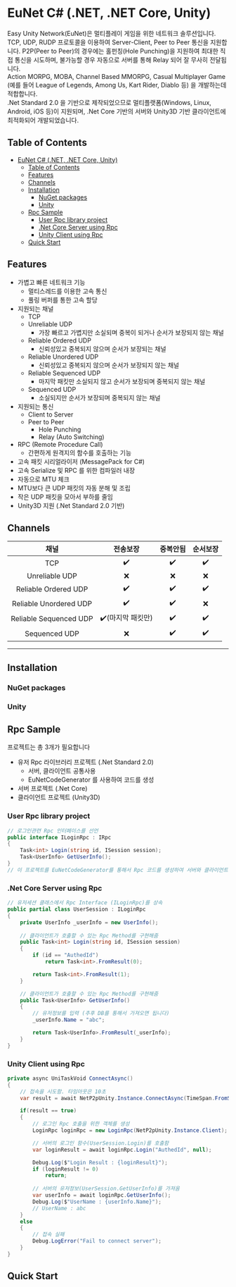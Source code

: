 # EuNet C# (.NET, .NET Core, Unity)

Easy Unity Network(EuNet)은 멀티플레이 게임을 위한 네트워크 솔루션입니다.   
TCP, UDP, RUDP 프로토콜을 이용하여 Server-Client, Peer to Peer 통신을 지원합니다.
P2P(Peer to Peer)의 경우에는 홀펀칭(Hole Punching)을 지원하여 최대한 직접 통신을 시도하며, 불가능할 경우 자동으로 서버를 통해 Relay 되어 잘 무사히 전달됩니다.   
Action MORPG, MOBA, Channel Based MMORPG, Casual Multiplayer Game (예를 들어 League of Legends, Among Us, Kart Rider, Diablo 등) 을 개발하는데 적합합니다.   
.Net Standard 2.0 을 기반으로 제작되었으므로 멀티플랫폼(Windows, Linux, Android, iOS 등)이 지원되며, .Net Core 기반의 서버와 Unity3D 기반 클라이언트에 최적화되어 개발되었습니다.

## Table of Contents

- [EuNet C# (.NET, .NET Core, Unity)](#eunet-c-net-net-core-unity)
  - [Table of Contents](#table-of-contents)
  - [Features](#features)
  - [Channels](#channels)
  - [Installation](#installation)
    - [NuGet packages](#nuget-packages)
    - [Unity](#unity)
  - [Rpc Sample](#rpc-sample)
    - [User Rpc library project](#user-rpc-library-project)
    - [.Net Core Server using Rpc](#net-core-server-using-rpc)
    - [Unity Client using Rpc](#unity-client-using-rpc)
  - [Quick Start](#quick-start)

## Features
  
* 가볍고 빠른 네트워크 기능
  * 멀티스레드를 이용한 고속 통신
  * 풀링 버퍼를 통한 고속 할당
* 지원되는 채널
  * TCP
  * Unreliable UDP
    * 가장 빠르고 가볍지만 소실되며 중복이 되거나 순서가 보장되지 않는  채널
  * Reliable Ordered UDP
    * 신뢰성있고 중복되지 않으며 순서가 보장되는 채널
  * Reliable Unordered UDP
    * 신뢰성있고 중복되지 않으며 순서가 보장되지 않는 채널
  * Reliable Sequenced UDP
    * 마지막 패킷만 소실되지 않고 순서가 보장되며 중복되지 않는 채널
  * Sequenced UDP
    * 소실되지만 순서가 보장되며 중복되지 않는 채널
* 지원되는 통신
  * Client to Server
  * Peer to Peer
    * Hole Punching
    * Relay (Auto Switching)
* RPC (Remote Procedure Call)
  * 간편하게 원격지의 함수를 호출하는 기능 
* 고속 패킷 시리얼라이저 (MessagePack for C#)
* 고속 Serialize 및 RPC 를 위한 컴파일러 내장
* 자동으로 MTU 체크
* MTU보다 큰 UDP 패킷의 자동 분해 및 조립
* 작은 UDP 패킷을 모아서 부하를 줄임
* Unity3D 지원 (.Net Standard 2.0 기반)

## Channels

|          채널          |             전송보장              |      중복안됨      |      순서보장      |
| :--------------------: | :-------------------------------: | :----------------: | :----------------: |
|          TCP           |        :heavy_check_mark:         | :heavy_check_mark: | :heavy_check_mark: |
|     Unreliable UDP     |                :x:                |        :x:         |        :x:         |
|  Reliable Ordered UDP  |        :heavy_check_mark:         | :heavy_check_mark: | :heavy_check_mark: |
| Reliable Unordered UDP |        :heavy_check_mark:         | :heavy_check_mark: |        :x:         |
| Reliable Sequenced UDP | :heavy_check_mark:(마지막 패킷만) | :heavy_check_mark: | :heavy_check_mark: |
|     Sequenced UDP      |                :x:                | :heavy_check_mark: | :heavy_check_mark: |

***

## Installation

### NuGet packages

### Unity

## Rpc Sample

프로젝트는 총 3개가 필요합니다
* 유저 Rpc 라이브러리 프로젝트 (.Net Standard 2.0)
  * 서버, 클라이언트 공통사용
  * EuNetCodeGenerator 를 사용하여 코드를 생성
* 서버 프로젝트 (.Net Core)
* 클라이언트 프로젝트 (Unity3D)

### User Rpc library project
```csharp
// 로그인관련 Rpc 인터페이스를 선언
public interface ILoginRpc : IRpc
{
    Task<int> Login(string id, ISession session);
    Task<UserInfo> GetUserInfo();
}
// 이 프로젝트를 EuNetCodeGenerator를 통해서 Rpc 코드를 생성하여 서버와 클라이언트에서 공통적으로 사용함
```

### .Net Core Server using Rpc
```csharp
// 유저세션 클래스에서 Rpc Interface (ILoginRpc)를 상속
public partial class UserSession : ILoginRpc
{
    private UserInfo _userInfo = new UserInfo();
    
    // 클라이언트가 호출할 수 있는 Rpc Method를 구현해줌
    public Task<int> Login(string id, ISession session)
    {
        if (id == "AuthedId")
            return Task<int>.FromResult(0);

        return Task<int>.FromResult(1);
    }

    // 클라이언트가 호출할 수 있는 Rpc Method를 구현해줌
    public Task<UserInfo> GetUserInfo()
    {
        // 유저정보를 입력 (추후 DB를 통해서 가져오면 됩니다)
        _userInfo.Name = "abc";

        return Task<UserInfo>.FromResult(_userInfo);
    }
}
```

### Unity Client using Rpc
```csharp
private async UniTaskVoid ConnectAsync()
{
    // 접속을 시도함. 타임아웃은 10초
    var result = await NetP2pUnity.Instance.ConnectAsync(TimeSpan.FromSeconds(10));

    if(result == true)
    {
        // 로그인 Rpc 호출을 위한 객체를 생성
        LoginRpc loginRpc = new LoginRpc(NetP2pUnity.Instance.Client);

        // 서버의 로그인 함수(UserSession.Login)를 호출함
        var loginResult = await loginRpc.Login("AuthedId", null);

        Debug.Log($"Login Result : {loginResult}");
        if (loginResult != 0)
            return;
        
        // 서버의 유저정보(UserSession.GetUserInfo)를 가져옴
        var userInfo = await loginRpc.GetUserInfo();
        Debug.Log($"UserName : {userInfo.Name}");
        // UserName : abc
    }
    else
    {
        // 접속 실패
        Debug.LogError("Fail to connect server");
    }
}
```

## Quick Start